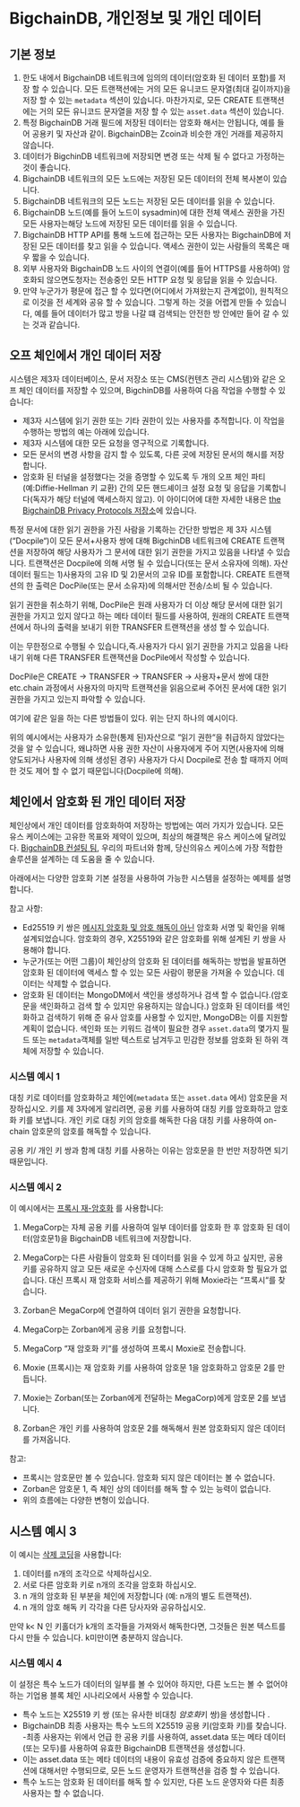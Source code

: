 <!---
Copyright BigchainDB GmbH and BigchainDB contributors
SPDX-License-Identifier: (Apache-2.0 AND CC-BY-4.0)
Code is Apache-2.0 and docs are CC-BY-4.0
--->

# BigchainDB, 개인정보 및 개인 데이터

## 기본 정보

1. 한도 내에서 BigchainDB 네트워크에 임의의 데이터(암호화 된 데이터 포함)를 저장 할 수 있습니다. 모든 트랜잭션에는 거의 모든 유니코드 문자열(최대 길이까지)을 저장 할 수 있는 `metadata` 섹션이 있습니다. 마찬가지로, 모든 CREATE 트랜잭션에는 거의 모든 유니코드 문자열을 저장 할 수 있는 `asset.data` 섹션이 있습니다.
2.  특정 BigchainDB 거래 필드에 저장된 데이터는 암호화 해서는 안됩니다, 예를 들어 공용키 및 자산과 같이. BigchainDB는 Zcoin과 비슷한 개인 거래를 제공하지 않습니다.
3.  데이터가 BigchinDB 네트워크에 저장되면 변경 또는 삭제 될 수 없다고 가정하는 것이 좋습니다.
4.  BigchainDB 네트워크의 모든 노드에는 저장된 모든 데이터의 전체 복사본이 있습니다.
5.  BigchainDB 네트워크의 모든 노드는 저장된 모든 데이터를 읽을 수 있습니다.
6.  BigchainDB 노드(예를 들어 노드이 sysadmin)에 대한 전체 액세스 권한을 가진 모든 사용자는해당 노드에 저장된 모든 데이터를 읽을 수 있습니다.
7.  BigchainDB HTTP API를 통해 노드에 접근하는 모든 사용자는 BigchainDB에 저장된 모든 데이터를 찾고 읽을 수 있습니다. 액세스 권한이 있는 사람들의 목록은 매우 짧을 수 있습니다.
8.  외부 사용자와 BigchainDB 노드 사이의 연결이(예를 들어 HTTPS를 사용하여) 암호화되 않으면도청자는 전송중인 모든 HTTP 요청 및 응답을 읽을 수 있습니다.
9.  만약 누군가가 평문에 접근 할 수 있다면(어디에서 가져왔는지 관계없이), 원칙적으로 이것을 전 세계와 공유 할 수 있습니다. 그렇게 하는 것을 어렵게 만들 수 있습니다, 예를 들어 데이터가 많고 방을 나갈 떄 검색되는 안전한 방 안에만 들어 갈 수 있는 것과 같습니다.

## 오프 체인에서 개인 데이터 저장

시스템은 제3자 데이터베이스, 문서 저장소 또는 CMS(컨텐츠 관리 시스템)와 같은 오프 체인 데이터를 저장할 수 있으며, BigchinDB를 사용하여 다음 작업을 수행할 수 있습니다:

- 제3자 시스템에 읽기 권한 또는 기타 권한이 있는 사용자를 추적합니다. 이 작업을 수행하는 방법의 예는 아래에 있습니다.
- 제3자 시스템에 대한 모든 요청을 영구적으로 기록합니다.
- 모든 문서의 변경 사항을 감지 할 수 있도록, 다른 곳에 저장된 문서의 해시를 저장합니다.
- 암호화 된 터널을 설정했다는 것을 증명할 수 있도록 두 개의 오프 체인 파티(예:Diffie-Hellman 키 교환) 간의 모든 핸드셰이크 설정 요청 및 응답을 기록합니다(독자가 해당 터널에 액세스하지 않고). 이 아이디어에 대한 자세한 내용은 [the BigchainDB Privacy Protocols 저장소](https://github.com/bigchaindb/privacy-protocols)에 있습니다. 

특정 문서에 대한 읽기 권한을 가진 사람을 기록하는 간단한 방법은 제 3자 시스템(“Docpile“)이 모든 문서+사용자 쌍에 대해 BigchinDB 네트워크에 CREATE 트랜잭션을 저장하여 해당 사용자가 그 문서에 대한 읽기 권한을 가지고 있음을 나타낼 수 있습니다. 트랜잭션은 Docpile에 의해 서명 될 수 있습니다(또는 문서 소유자에 의해). 자산 데이터 필드는 1)사용자의 고유 ID 및 2)문서의 고유 ID를 포함합니다. CREATE 트랜잭션의 한 출력은 DocPile(또는 문서 소유자)에 의해서만 전송/소비 될 수 있습니다. 


읽기 권한을 취소하기 위해, DocPile은 원래 사용자가 더 이상 해당 문서에 대한 읽기 권한을 가지고 있지 않다고 하는 메타 데이터 필드를 사용하여, 원래의 CREATE 트랜잭션에서 하나의 출력을 보내기 위한 TRANSFER 트랜잭션을 생성 할 수 있습니다.

이는 무한정으로 수행될 수 있습니다,즉.사용자가 다시 읽기 권한을 가지고 있음을 나타내기 위해 다른 TRANSFER 트랜잭션을 DocPile에서 작성할 수 있습니다.

DocPile은 CREATE → TRANSFER → TRANSFER → 사용자+문서 쌍에 대한 etc.chain 과정에서 사용자의 마지막 트랜잭션을 읽음으로써 주어진 문서에 대한 읽기 권한을 가지고 있는지 파악할 수 있습니다.

여기에 같은 일을 하는 다른 방법들이 있다. 위는 단지 하나의 예시이다.

위의 예시에서는 사용자가 소유한(통제 된)자산으로 “읽기 권한“을 취급하지 않았다는 것을 알 수 있습니다, 왜냐하면 사용 권한 자산이 사용자에게 주어 지면(사용자에 의해 양도되거나 사용자에 의해 생성된 경우) 사용자가 다시 Docpile로 전송 할 때까지 어떠한 것도 제어 할 수 없기 때문입니다(Docpile에 의해).  

## 체인에서 암호화 된 개인 데이터 저장

체인상에서 개인 데이터를 암호화하여 저장하는 방법에는 여러 가지가 있습니다. 모든 유스 케이스에는 고유한 목표와 제약이 있으며, 최상의 해결책은 유스 케이스에 달려있다. 
[BigchainDB 컨설팅 팀](https://www.bigchaindb.com/services/), 우리의 파트너와 함께, 당신의유스 케이스에 가장 적합한 솔루션을 설계하는 데 도움을 줄 수 있습니다.

아래에서는 다양한 암호화 기본 설정을 사용하여 가능한 시스템을 설정하는 예제를 설명합니다.

참고 사항:

- Ed25519 키 쌍은 [메시지 암호화 및 암호 해독이 아닌](https://crypto.stackexchange.com/questions/27866/why-curve25519-for-encryption-but-ed25519-for-signatures) 암호화 서명 및 확인을 위해 설계되었습니다. 암호화의 경우, X25519와 같은 암호화를 위해 설계된 키 쌍을 사용해야 합니다.
- 누군가(또는 어떤 그룹)이 체인상의 암호화 된 데이터를 해독하는 방법을 발표하면 암호화 된 데이터에 액세스 할 수 있는 모든 사람이 평문을 가져올 수 있습니다. 데이터는 삭제할 수 없습니다.
- 암호화 된 데이터는 MongoDM에서 색인을 생성하거나 검색 할 수 없습니다.(암호문을 색인화하고 검색 할 수 있지만 유용하지는 않습니다.) 암호화 된 데이터를 색인화하고 검색하기 위해 준 유사 암호를 사용할 수 있지만, MongoDB는 이를 지원할 계획이 없습니다. 색인화 또는 키워드 검색이 필요한 경우 `asset.data`의 몇가지 필드 또는 `metadata`객체를 일반 텍스트로 남겨두고 민감한 정보를 암호화 된 하위 객체에 저장할 수 있습니다.

### 시스템 예시 1

대칭 키로 데이터를 암호화하고 체인에(`metadata` 또는 `asset.data` 에서) 암호문을 저장하십시오. 키를 제 3자에게 알리려면, 공용 키를 사용하여 대칭 키를 암호화하고 암호화 키를 보냅니다. 개인 키로 대칭 키의 암호를 해독한 다음 대칭 키를 사용하여 on-chain 암호문의 암호를 해독할 수 있습니다.

공용 키/ 개인 키 쌍과 함께 대칭 키를 사용하는 이유는 암호문을 한 번만 저장하면 되기 때문입니다.

### 시스템 예시 2

이 예시에서는 [프록시 재-암호화](https://en.wikipedia.org/wiki/Proxy_re-encryption) 를 사용합니다:

1. MegaCorp는 자체 공용 키를 사용하여 일부 데이터를 암호화 한 후 암호화 된 데이터(암호문1)을 BigchainDB 네트워크에 저장합니다.

2. MegaCorp는 다른 사람들이 암호화 된 데이터를 읽을 수 있게 하고 싶지만, 공용 키를 공유하지 않고 모든 새로운 수신자에 대해 스스로를 다시 암호화 할 필요가 없습니다. 대신 프록시 재 암호화 서비스를 제공하기 위해 Moxie라는 “프록시“를 찾습니다.
3.  Zorban은 MegaCorp에 연결하여 데이터 읽기 권한을 요청합니다.
4.  MegaCorp는 Zorban에게 공용 키를 요청합니다. 
5.  MegaCorp “재 암호화 키“를 생성하여 프록시 Moxie로 전송합니다.
6.  Moxie (프록시)는 재 암호화 키를 사용하여 암호문 1을 암호화하고 암호문 2를 만듭니다.
7.  Moxie는 Zorban(또는 Zorban에게 전달하는 MegaCorp)에게 암호문 2를 보냅니다.
8.   Zorban은 개인 키를 사용하여 암호문 2를 해독해서 원본 암호화되지 않은 데이터를 가져옵니다. 

참고:

- 프록시는 암호문만 볼 수 있습니다. 암호화 되지 않은 데이터는 볼 수 없습니다.
- Zorban은 암호문 1, 즉 체인 상의 데이터를 해독 할 수 있는 능력이 없습니다.
- 위의 흐름에는 다양한 변형이 있습니다.

## 시스템 예시 3

이 예시는 [삭제 코딩](https://en.wikipedia.org/wiki/Erasure_code)을 사용합니다:

1. 데이터를 n개의 조각으로 삭제하십시오.
2. 서로 다른 암호화 키로 n개의 조각을 암호화 하십시오.
3. n 개의 암호화 된 부분을 체인에 저장합니다 (예: n개의 별도 트랜잭션).
4. n 개의 암호 해독 키 각각을 다른 당사자와 공유하십시오.

만약 k< N 인 키홀더가 k개의 조각들을 가져와서 해독한다면, 그것들은 원본 텍스트를 다시 만들 수 있습니다. k미만이면 충분하지 않습니다.

### 시스템 예시 4

이 설정은 특수 노드가 데이터의 일부를 볼 수 있어야 하지만, 다른 노드는 볼 수 없어야 하는 기업용 블록 체인 시나리오에서 사용할 수 있습니다.

- 특수 노드는 X25519 키 쌍 (또는 유사한 비대칭 *암호화*키 쌍)을 생성합니다 .
- BigchainDB 최종 사용자는 특수 노드의 X25519 공용 키(암호화 키)를 찾습니다.
  -최종 사용자는 위에서 언급 한 공용 키를 사용하여, asset.data 또는 메타 데이터(또는 모두)를 사용하여 유효한 BigchainDB 트랜잭션을 생성합니다.
- 이는 asset.data 또는 메타 데이터의 내용이 유효성 검증에 중요하지 않은 트랜잭션에 대해서만 수행되므로, 모든 노드 운영자가 트랜잭션을 검증 할 수 있습니다.
- 특수 노드는 암호화 된 데이터를 해독 할 수 있지만, 다른 노드 운영자와 다른 최종 사용자는 할 수 없습니다.
